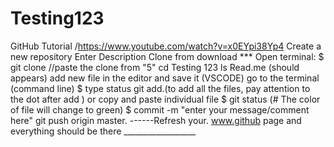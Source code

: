 # Testing123
GitHub Tutorial /https://www.youtube.com/watch?v=x0EYpi38Yp4
Create a new repository 
Enter Description
Clone from download
*** Open terminal:  $ git clone  //paste the clone from "5"
cd Testing 123 
ls Read.me (should appears)
add new file in the editor and save it (VSCODE)
go to the terminal (command line) $ type status
git add.(to add all the files, pay attention to the dot after add ) or copy and paste individual file 
$ git status (# The color of file will change to green)
$ commit -m "enter your message/comment here"
git push origin master. 
------Refresh your. www.github page and everything should be there __________________

